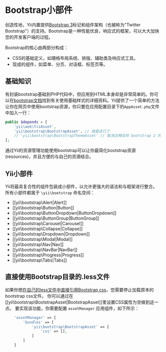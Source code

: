 Bootstrap小部件
=================

创造性地，Yii内置提供[Bootstrap 3](http://getbootstrap.com/)标记和组件架​​构（也被称为"Twitter Bootstrap"）的支持。Bootstrap是一种性能优良，响应式的框架，可以大大加快您的开发客户端的过程。

Bootstrap的核心由两部分构成：

- CSS的基础定义，如珊格布局系统、排版、辅助类及响应式工具。
- 现成的组件，如菜单、分页、对话框、标签页等。

基础知识
------

有封装bootstrap基础到PHP代码中，但应用到HTML本身却是非常简单的。你可以在[bootstrap文档](http://getbootstrap.com/css/)找到有关使用基础样式的详细资料。Yii提供了一个简单的方法让你在网页中使用bootstrap资源，你只要在应用配置目录下的`AppAsset.php`文件中加入一行：

```php
public $depends = [
	'yii\web\YiiAsset',
	'yii\bootstrap\BootstrapAsset', // 就是这行了
	// 'yii\bootstrap\BootstrapThemeAsset' // 取消注释会将 bootstrap 2 的样式应用到 bootstrap 3
];
```

通过Yii的资源管理功能使用bootstrap可以让你最简化bootstrap资源(resources)，并且方便的与自己的资源结合。

Yii小部件
-----------

Yii将最具复合性的组件包装成小部件，以允许更强大的语法和与框架进行整合。
所有小部件都属于 `\yii\bootstrap` 命名空间：

- [[yii\bootstrap\Alert|Alert]]
- [[yii\bootstrap\Button|Button]]
- [[yii\bootstrap\ButtonDropdown|ButtonDropdown]]
- [[yii\bootstrap\ButtonGroup|ButtonGroup]]
- [[yii\bootstrap\Carousel|Carousel]]
- [[yii\bootstrap\Collapse|Collapse]]
- [[yii\bootstrap\Dropdown|Dropdown]]
- [[yii\bootstrap\Modal|Modal]]
- [[yii\bootstrap\Nav|Nav]]
- [[yii\bootstrap\NavBar|NavBar]]
- [[yii\bootstrap\Progress|Progress]]
- [[yii\bootstrap\Tabs|Tabs]]


直接使用Bootstrap目录的.less文件
-------------------------------------------

如果你想[在自己的less文件中直接引用Bootstrap css](http://getbootstrap.com/getting-started/#customizing)，您需要停止加载原本的bootstrap css文件。
你可以通过在[[yii\bootstrap\BootstrapAsset|BootstrapAsset]]里设置CSS属性为空做到这一点。
要实现该功能，你需要配置 `assetManager` 应用组件，如下所示：

```php
    'assetManager' => [
        'bundles' => [
            'yii\bootstrap\BootstrapAsset' => [
                'css' => [],
            ]
        ]
    ]
```
